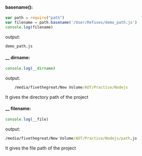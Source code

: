 #### basename():
```jsx
var path = require("path")
var filename = path.basename('/User/Refuses/demo_path.js')
console.log(filename)
```
output:
```cmd
demo_path.js
```

#### __ dirname:
```jsx
console.log(__dirname)
```

output:
```cmd
	/media/fivethegreat/New Volume/AOT/Practice/Nodejs
```
It gives the directory path of the project

#### __ filename:
```jsx
console.log(__file)
```

output:
```cmd
/media/fivethegreat/New Volume/AOT/Practice/Nodejs/path.js
```
It gives the file path of the project

